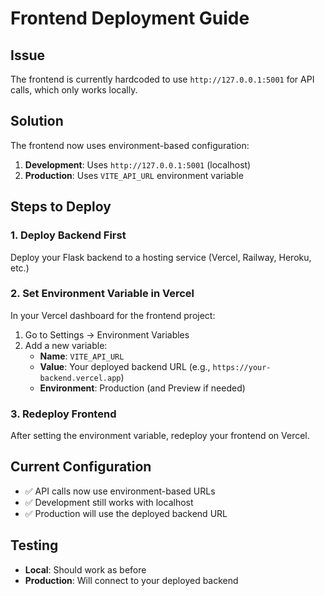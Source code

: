 # Frontend Deployment Guide

## Issue
The frontend is currently hardcoded to use `http://127.0.0.1:5001` for API calls, which only works locally.

## Solution
The frontend now uses environment-based configuration:

1. **Development**: Uses `http://127.0.0.1:5001` (localhost)
2. **Production**: Uses `VITE_API_URL` environment variable

## Steps to Deploy

### 1. Deploy Backend First
Deploy your Flask backend to a hosting service (Vercel, Railway, Heroku, etc.)

### 2. Set Environment Variable in Vercel
In your Vercel dashboard for the frontend project:

1. Go to Settings → Environment Variables
2. Add a new variable:
   - **Name**: `VITE_API_URL`
   - **Value**: Your deployed backend URL (e.g., `https://your-backend.vercel.app`)
   - **Environment**: Production (and Preview if needed)

### 3. Redeploy Frontend
After setting the environment variable, redeploy your frontend on Vercel.

## Current Configuration
- ✅ API calls now use environment-based URLs
- ✅ Development still works with localhost
- ✅ Production will use the deployed backend URL

## Testing
- **Local**: Should work as before
- **Production**: Will connect to your deployed backend
